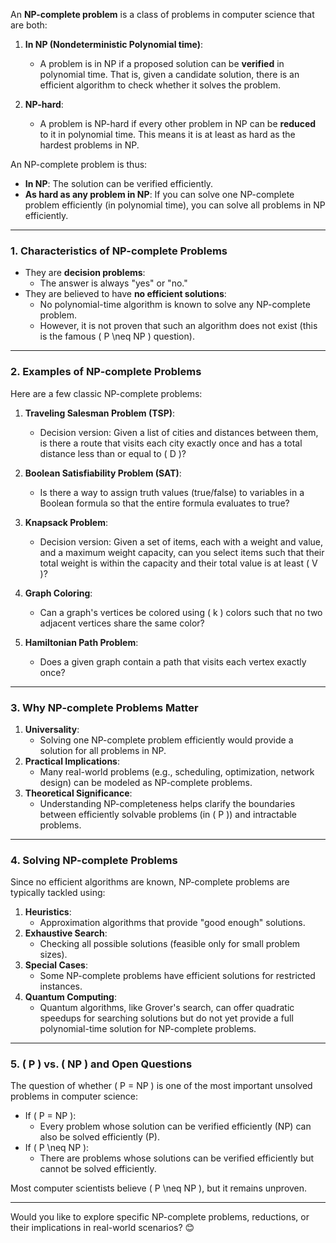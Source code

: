 An **NP-complete problem** is a class of problems in computer science that are both:

1. **In NP (Nondeterministic Polynomial time)**:
   - A problem is in NP if a proposed solution can be **verified** in polynomial time. That is, given a candidate solution, there is an efficient algorithm to check whether it solves the problem.

2. **NP-hard**:
   - A problem is NP-hard if every other problem in NP can be **reduced** to it in polynomial time. This means it is at least as hard as the hardest problems in NP.

An NP-complete problem is thus:
- **In NP**: The solution can be verified efficiently.
- **As hard as any problem in NP**: If you can solve one NP-complete problem efficiently (in polynomial time), you can solve all problems in NP efficiently.

---

### **1. Characteristics of NP-complete Problems**
- They are **decision problems**:
  - The answer is always "yes" or "no."
- They are believed to have **no efficient solutions**:
  - No polynomial-time algorithm is known to solve any NP-complete problem.
  - However, it is not proven that such an algorithm does not exist (this is the famous \( P \neq NP \) question).

---

### **2. Examples of NP-complete Problems**
Here are a few classic NP-complete problems:
1. **Traveling Salesman Problem (TSP)**:
   - Decision version: Given a list of cities and distances between them, is there a route that visits each city exactly once and has a total distance less than or equal to \( D \)?

2. **Boolean Satisfiability Problem (SAT)**:
   - Is there a way to assign truth values (true/false) to variables in a Boolean formula so that the entire formula evaluates to true?

3. **Knapsack Problem**:
   - Decision version: Given a set of items, each with a weight and value, and a maximum weight capacity, can you select items such that their total weight is within the capacity and their total value is at least \( V \)?

4. **Graph Coloring**:
   - Can a graph's vertices be colored using \( k \) colors such that no two adjacent vertices share the same color?

5. **Hamiltonian Path Problem**:
   - Does a given graph contain a path that visits each vertex exactly once?

---

### **3. Why NP-complete Problems Matter**
1. **Universality**:
   - Solving one NP-complete problem efficiently would provide a solution for all problems in NP.
2. **Practical Implications**:
   - Many real-world problems (e.g., scheduling, optimization, network design) can be modeled as NP-complete problems.
3. **Theoretical Significance**:
   - Understanding NP-completeness helps clarify the boundaries between efficiently solvable problems (in \( P \)) and intractable problems.

---

### **4. Solving NP-complete Problems**
Since no efficient algorithms are known, NP-complete problems are typically tackled using:
1. **Heuristics**:
   - Approximation algorithms that provide "good enough" solutions.
2. **Exhaustive Search**:
   - Checking all possible solutions (feasible only for small problem sizes).
3. **Special Cases**:
   - Some NP-complete problems have efficient solutions for restricted instances.
4. **Quantum Computing**:
   - Quantum algorithms, like Grover's search, can offer quadratic speedups for searching solutions but do not yet provide a full polynomial-time solution for NP-complete problems.

---

### **5. \( P \) vs. \( NP \) and Open Questions**
The question of whether \( P = NP \) is one of the most important unsolved problems in computer science:
- If \( P = NP \):
  - Every problem whose solution can be verified efficiently (NP) can also be solved efficiently (P).
- If \( P \neq NP \):
  - There are problems whose solutions can be verified efficiently but cannot be solved efficiently.

Most computer scientists believe \( P \neq NP \), but it remains unproven.

---

Would you like to explore specific NP-complete problems, reductions, or their implications in real-world scenarios? 😊

